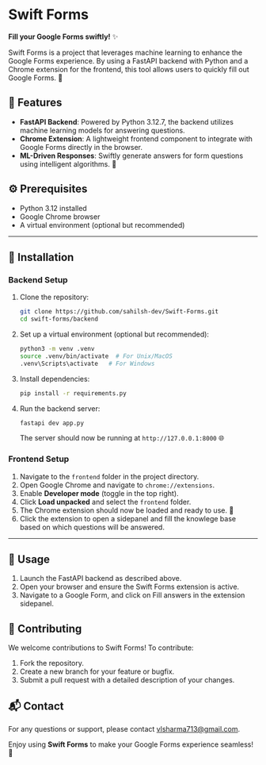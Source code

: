 # Swift Forms

**Fill your Google Forms swiftly!** ✨

Swift Forms is a project that leverages machine learning to enhance the Google Forms experience. By using a FastAPI backend with Python and a Chrome extension for the frontend, this tool allows users to quickly fill out Google Forms. 📝

## 🌟 Features

- **FastAPI Backend**: Powered by Python 3.12.7, the backend utilizes machine learning models for answering questions.
- **Chrome Extension**: A lightweight frontend component to integrate with Google Forms directly in the browser.
- **ML-Driven Responses**: Swiftly generate answers for form questions using intelligent algorithms. 🤖

## ⚙️ Prerequisites

- Python 3.12 installed
- Google Chrome browser
- A virtual environment (optional but recommended)

---

## 🚀 Installation

### Backend Setup

1. Clone the repository:
   ```bash
   git clone https://github.com/sahilsh-dev/Swift-Forms.git
   cd swift-forms/backend
   ```

2. Set up a virtual environment (optional but recommended):
   ```bash
   python3 -m venv .venv
   source .venv/bin/activate  # For Unix/MacOS
   .venv\Scripts\activate   # For Windows
   ```

3. Install dependencies:
   ```bash
   pip install -r requirements.py
   ```

4. Run the backend server:
   ```bash
   fastapi dev app.py
   ```
   The server should now be running at `http://127.0.0.1:8000` 🌐

### Frontend Setup

1. Navigate to the `frontend` folder in the project directory.
2. Open Google Chrome and navigate to `chrome://extensions`.
3. Enable **Developer mode** (toggle in the top right).
4. Click **Load unpacked** and select the `frontend` folder.
5. The Chrome extension should now be loaded and ready to use. 🎉
6. Click the extension to open a sidepanel and fill the knowlege base based on which questions will be answered. 

---

## 📖 Usage

1. Launch the FastAPI backend as described above.
2. Open your browser and ensure the Swift Forms extension is active.
3. Navigate to a Google Form, and click on Fill answers in the extension sidepanel.

## 🤝 Contributing

We welcome contributions to Swift Forms! To contribute:

1. Fork the repository.
2. Create a new branch for your feature or bugfix.
3. Submit a pull request with a detailed description of your changes.

## 📬 Contact

For any questions or support, please contact [vlsharma713@gmail.com](mailto:vlsharma713@gmail.com).

Enjoy using **Swift Forms** to make your Google Forms experience seamless! 🚀
